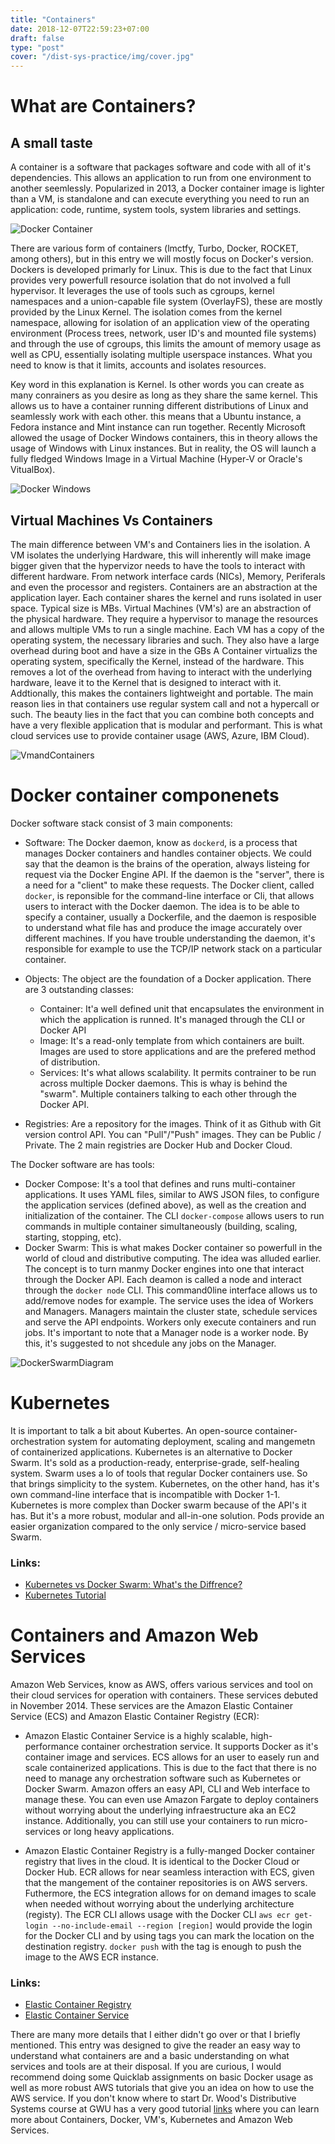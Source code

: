 ```yaml
---
title: "Containers"
date: 2018-12-07T22:59:23+07:00
draft: false
type: "post"
cover: "/dist-sys-practice/img/cover.jpg"
---
```


# What are Containers?

## A small taste

A container is a software that packages software and code with all of it's dependencies. This allows an application to run from one environment to another seemlessly. Popularized in 2013, a Docker container image is lighter than a VM, is standalone and can execute everything you need to run an application: code, runtime, system tools, system libraries and settings.

![Docker Container](dist-sys-practice/img/docker_container.png)

There are various form of containers (lmctfy, Turbo, Docker, ROCKET, among others), but in this entry we will mostly focus on Docker's version. Dockers is developed primarly for Linux. This is due to the fact that Linux provides very powerfull resource isolation that do not involved a full hypervisor. It leverages the use of tools such as cgroups, kernel namespaces and a union-capable file system (OverlayFS), these are mostly provided by the Linux Kernel.
The isolation comes from the kernel namespace, allowing for isolation of an application view of the operating environment (Process trees, network, user ID's and mounted file systems) and through the use of cgroups, this limits the amount of memory usage as well as CPU, essentially isolating multiple userspace instances. What you need to know is that it limits, accounts and isolates resources.

Key word in this explanation is Kernel. Is other words you can create as many conrainers as you desire as long as they share the same kernel. This allows us to have a container running different distributions of Linux and seamlessly work with each other. this means that a Ubuntu instance, a Fedora instance and Mint instance can run together. Recently Microsoft allowed the usage of Docker Windows containers, this in theory allows the usage of Windows with Linux instances. But in reality, the OS will launch a fully fledged Windows Image in a Virtual Machine (Hyper-V or Oracle's VitualBox).

![Docker Windows](dist-sys-practice/img/docker_windows.png)

## Virtual Machines Vs Containers

The main difference between VM's and Containers lies in the isolation. A VM isolates the underlying Hardware, this will inherently will make image bigger given that the hypervizor needs to have the tools to interact with different hardware. From network interface cards (NICs), Memory, Periferals and even the processor and registers.
Containers are an abstraction at the application layer. Each container shares the kernel and runs isolated in user space. Typical size is MBs.
Virtual Machines (VM's) are an abstraction of the physical hardware. They require a hypervisor to manage the resources and allows multiple VMs to run a single machine. Each VM has a copy of the operating system, the necessary libraries and such. They also have a large overhead during boot and have a size in the GBs
A Container virtualizs the operating system, specifically the Kernel, instead of the hardware. This removes a lot of the overhead from having to interact with the underlying hardware, leave it to the Kernel that is designed to interact with it. Addtionally, this makes the containers lightweight and portable.
The main reason lies in that containers use regular system call and not a hypercall or such.
The beauty lies in the fact that you can combine both concepts and have a very flexible application that is modular and performant. This is what cloud services use to provide container usage (AWS, Azure, IBM Cloud).

![VmandContainers](dist-sys-practice/img/vmandcontainers.png)

# Docker container componenets

Docker software stack consist of 3 main components:

- Software: The Docker daemon, know as `dockerd`, is a process that manages Docker containers and handles container objects. We could say that the deamon is the brains of the operation, always listeing for request via the Docker Engine API. If the daemon is the "server", there is a need for a "client" to make these requests. The Docker client, called `docker`, is reponsible for the command-line interface or Cli, that allows users to interact with the Docker daemon. The idea is to be able to specify a container, usually a Dockerfile, and the daemon is resposible to understand what file has and produce the image accurately over different machines. If you have trouble understanding the daemon, it's responsible for example to use the TCP/IP network stack on a particular container.

- Objects: The object are the foundation of a Docker application. There are 3 outstanding classes:
    + Container: It'a well defined unit that encapsulates the environment in which the application is runned. It's managed through the CLI or Docker API
    + Image: It's a read-only template from which containers are built. Images are used to store applications and are the prefered method of distribution.
    + Services: It's what allows scalability. It permits contrainer to be run across multiple Docker daemons. This is whay is behind the "swarm". Multiple containers talking to each other through the Docker API.

- Registries: Are a repository for the images. Think of it as Github with Git version control API. You can "Pull"/"Push" images. They can be Public / Private. The 2 main registries are Docker Hub and Docker Cloud.

The Docker software are has tools:

- Docker Compose: It's a tool that defines and runs multi-container applications. It uses YAML files, similar to AWS JSON files, to configure the application services (defined above), as well as the creation and initialization of the container. The CLI `docker-compose` allows users to run commands in multiple container simultaneously (building, scaling, starting, stopping, etc).
- Docker Swarm: This is what makes Docker container so powerfull in the world of cloud and distributive computing. The idea was alluded earlier. The concept is to turn manmy Docker engines into one that interact through the Docker API. Each deamon is called a node and interact through the `docker node` CLI. This command0line interface allows us to add/remove nodes for example. The service uses the idea of Workers and Managers. Managers maintain the cluster state, schedule services and serve the API endpoints. Workers only execute containers and run jobs. It's important to note that a Manager node is a worker node. By this, it's suggested to not shcedule any jobs on the Manager.

![DockerSwarmDiagram](disy-sys-practice/img/dockerswarm.png)

# Kubernetes

It is important to talk a bit about Kubertes. An open-source container-orchestration system for automating deployment, scaling and mangemetn of containerized applications. Kubernetes is an alternative to Docker Swarm. It's sold as  a production-ready, enterprise-grade, self-healing system.
Swarm uses a lo of tools that regular Docker containers use. So that brings simplicity to the system. Kubernetes, on the other hand, has it's own command-line interface that is incompatible with Docker 1-1. Kubernetes is more complex than Docker swarm because of the API's it has. But it's a more robust, modular and all-in-one solution. Pods provide an easier organization compared to the only service / micro-service based Swarm. 

### Links:

- [Kubernetes vs Docker Swarm: What's the Diffrence?](https://thenewstack.io/kubernetes-vs-docker-swarm-what's-the-difference/)
- [Kubernetes Tutorial](https://kubernetes.io/docs/tutorials/kubernetes-basics/)

# Containers and Amazon Web Services

Amazon Web Services, know as AWS, offers various services and tool on their cloud services for operation with containers. These services debuted in November 2014.
These services are the Amazon Elastic Container Service (ECS) and Amazon Elastic Container Registry (ECR):

- Amazon Elastic Container Service is a highly scalable, high-performance container orchestration service. It supports Docker as it's container image and services. ECS allows for an user to easely run and scale containerized applications. This is due to the fact that there is no need to manage any orchestration software such as Kubernetes or Docker Swarm. Amazon offers an easy API, CLI and Web interface to manage these. You can even use Amazon Fargate to deploy containers without worrying about the underlying infraestructure aka an EC2 instance. Additionally, you can still use your containers to run micro-services or long heavy applications. 

- Amazon Elastic Container Registry is a fully-manged Docker container registry that lives in the cloud. It is identical to the Docker Cloud or Docker Hub. ECR allows for near seamless interaction with ECS, given that the mangement of the container repositories is on AWS servers. Futhermore, the ECS integration allows for on demand images to scale when needed without worrying about the underlying architecture (registy). The ECR CLI allows usage with the Docker CLI `aws ecr get-login --no-include-email --region [region]` would provide the login for the Docker CLI and by using tags you can mark the location on the destination registry. `docker push` with the tag is enough to push the image to the AWS ECR instance. 

### Links:

- [Elastic Container Registry](https://aws.amazon.com/ecr)
- [Elastic Container Service](https://aws.amazon.com/ecs)

There are many more details that I either didn't go over or that I briefly mentioned. This entry was designed to give the reader an easy way to understand what containers are and a basic understanding on what services and tools are at their disposal. If you are curious, I would recommend doing some Quicklab assignments on basic Docker usage as well as more robust AWS tutorials that give you an idea on how to use the AWS service. If you don't know where to start Dr. Wood's Distributive Systems course at GWU has a very good tutorial [links](https://gwdistsys18.github.io/learn/docker/) where you can learn more about Containers, Docker, VM's, Kubernetes and Amazon Web Services.
